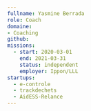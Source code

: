 ```yaml
---
fullname: Yasmine Berrada
role: Coach
domaine:
- Coaching
github: 
missions:
  - start: 2020-03-01
    end: 2021-03-31
    status: independent
    employer: Ippon/LLL
startups:
  - e-controle
  - trackdechets
  - AidESS-Relance
---
```

